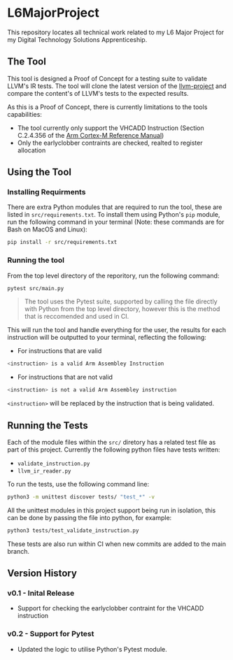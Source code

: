 # L6MajorProject

This repository locates all technical work related to my L6 Major Project for my Digital Technology Solutions Apprenticeship. 

## The Tool

This tool is designed a Proof of Concept for a testing suite to validate LLVM's IR tests. The tool will clone the latest version of the [llvm-project](llvm-project) and compare the content's of LLVM's tests to the expected results.

As this is a Proof of Concept, there is currently limitations to the tools capabilities:
- The tool currently only support the VHCADD Instruction (Section C.2.4.356 of the [Arm Cortex-M Reference Manual](ARM-Cortex-M-ARM))
- Only the earlyclobber contraints are checked, realted to register allocation

## Using the Tool
### Installing Requirments

There are extra Python modules that are required to run the tool, these are listed in `src/requirements.txt`. To install them using Python's `pip` module, run the following command in your terminal (Note: these commands are for Bash on MacOS and Linux):
```sh
pip install -r src/requirements.txt
```

### Running the tool

From the top level directory of the reporitory, run the following command:
```sh
pytest src/main.py
```

> The tool uses the Pytest suite, supported by calling the file directly with Python from the top level directory, however this is the method that is reccomended and used in CI. 

This will run the tool and handle everything for the user, the results for each instruction will be outputted to your terminal, reflecting the following:
- For instructions that are valid
```sh
<instruction> is a valid Arm Assembley Instruction
```
- For instructions that are not valid
```sh
<instruction> is not a valid Arm Assembley instruction
```
`<instruction>` will be replaced by the instruction that is being validated.

## Running the Tests

Each of the module files within the `src/` diretory has a related test file as part of this project. Currently the following python files have tests written:
- `validate_instruction.py`
- `llvm_ir_reader.py`

To run the tests, use the following command line:
```sh
python3 -m unittest discover tests/ "test_*" -v
```
All the unittest modules in this project support being run in isolation, this can be done by passing the file into python, for example:
```sh
python3 tests/test_validate_instruction.py
```

These tests are also run within CI when new commits are added to the main branch.

## Version History

### v0.1 - Inital Release
- Support for checking the earlyclobber contraint for the VHCADD instruction

### v0.2 - Support for Pytest
- Updated the logic to utilise Python's Pytest module.

<!-- Hyperlinks -->
[llvm-project]:https://github.com/llvm/llvm-project
[ARM-Cortex-M-ARM]:https://developer.arm.com/documentation/ddi0553/by/?lang=en